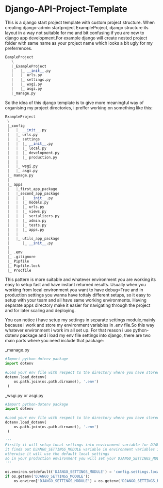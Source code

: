# Django-API-Project-Template

<p>This is a django start project template with custom project structure.
When creating django-admin startproject ExampleProject, django structure its layout in a way not suitable for me 
and bit confusing if you are new to django app development.For example django will create nested project folder 
with same name as your project name which looks a bit ugly for my preferrences.</p>

```python
EampleProject
   \
   |_ExampleProject
   |   |_ __init__.py
   |   |_ urls.py
   |   |_ settings.py
   |   |_ wsgi.py
   |   |_ asgi.py
   |_manage.py
 ```
 So the idea of this django template is to give more meaningful way of organising my project directories,
 i preffer working on something like this:
  ```python
 ExampleProject
   \
   |_config
   |   |_ __init__.py
   |   |_ urls.py
   |   |_ settings
   |   |  |_ __init__.py
   |   |  |_ local.py
   |   |  |_ development.py
   |   |  |_ production.py
   |   |  
   |   |_ wsgi.py
   |   |_ asgi.py
   |_ manage.py   
   |
   |_ apps
   |   |_first_app_package
   |   |_second_app_package
   |   |  |_ __init__.py
   |   |  |_ models.py
   |   |  |_ urls.py
   |   |  |_ views.py
   |   |  |_ serializers.py
   |   |  |_ admin.py
   |   |  |_ tests.py
   |   |  |_ apps.py
   |   |
   |   |_ utils_app_package
   |      |_ __init__.py
   |  
   |_ .env
   |_ .gitignore
   |_ Pipfile
   |_ Pipfile.lock
   |_ Procfile
 ```
 This pattern is more suitable and whatever environment you are working its easy to setup fast and have instant returned results.
 Usually when you working from local environment you want to have debug=True and in production settings you wanna have tottaly different setups, so it 
 easy to setup with your team and all have same working environments.
 Having separate apps directory make it easier for navigating through the project and for later scaling and deploying.
   
 You can notice i have setup my settings in separate settings module,mainly because i work and store my environment variables in 
 .env file.So this way whatever environment i work im all set up.
 For that reason i use python-dotenv package and i load my env file settings into django, there are two main parts where you need include that package:
 
 _manage.py
```python
#Import python-dotenv package
import dotenv
 
#Load your env file with respect to the directory where you have stored it to the manage.py directory
dotenv.load_dotenv(
    os.path.join(os.path.dirname(), '.env')
 )
 ```
 _wsgi.py or asgi.py
 
```python
#Import python-dotenv package
import dotenv
 
#Load your env file with respect to the directory where you have stored it to the manage.py directory
dotenv.load_dotenv(
    os.path.join(os.path.dirname(), '.env')
 )
 
'''
Firstly it will setup local settings into environment variable for DJANGO_SETTINGS_MODULE,if 
it finds out DJANGO_SETTINGS_MODULE variable in environment variables it will use it
otherwise it will use the default local settings
so in your production environment you will set your DJANGO_SETTINGS_MODULE to your production settings
'''

os.environ.setdefault('DJANGO_SETTINGS_MODULE') = 'config.settings.local'
if os.getenv('DJANGO_SETTINGS_MODULE'):
    os.environ['DJANGO_SETTINGS_MODULE'] = os.getenv('DJANGO_SETTINGS_MODULE')
 
```
   
   
   
   
   
   
   
   
   
   
   
   
   
